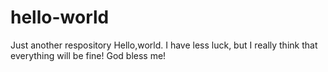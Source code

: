 # hello-world
Just another respository
Hello,world.
I have less luck, but I really think that everything will be fine!
God bless me!
